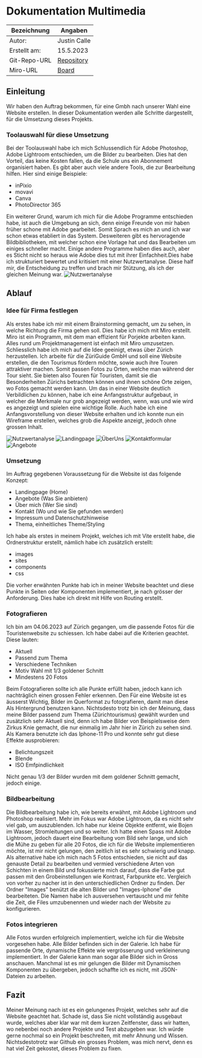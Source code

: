 # Dokumentation Multimedia

| Bezeichnung    | Angaben        |
| -------------- | ---------------|
| Autor:         | Justin Calle   |
| Erstellt am:   | 15.5.2023      |
| Git-Repo-URL   | [Repository](https://github.com/justindavidcalle/multimediaprojekt) |
| Miro-URL   | [Board](https://miro.com/welcomeonboard/NFk4QVFTc1VudlVqMlY2dGoydFY5TDBTNkJQd1hVdXFLSVZaQjJvUmZUWlJkaGhxOFBuRGZrcW9DVlJYWDBvTXwzNDU4NzY0NTIyMTAyMzg3OTk0fDI=?share_link_id=426388507797) |

## Einleitung
Wir haben den Auftrag bekommen, für eine Gmbh nach unserer Wahl eine Website erstellen. In dieser Dokumentation werden alle Schritte dargestellt, für die Umsetzung dieses Projekts.

### Toolauswahl für diese Umsetzung
Bei der Toolauswahl habe ich mich Schlussendlich für Adobe Photoshop, Adobe Lightroom entschieden, um die Bilder zu bearbeiten. Dies hat den Vorteil, das keine Kosten fallen, da die Schule uns ein Abonnement organisiert haben. Es gibt aber auch viele andere Tools, die zur Bearbeitung hilfen. Hier sind einige Beispiele:
* inPixio
* movavi
* Canva
* PhotoDirector 365

Ein weiterer Grund, warum ich mich für die Adobe Programme entschieden habe, ist auch die Umgebung an sich, denn einige Freunde von mir haben früher schone mit Adobe gearbeitet. Somit Sprach es mich an und ich war schon etwas etabliert in das System. Desweiteren gibt es hervoragende Bildbibliotheken, mit welcher schon eine Vorlage hat und das Bearbeiten um einiges schneller macht. Einige andere Programme haben dies auch, aber es Sticht nicht so heraus wie Adobe dies tut mit ihrer Einfachheit.Dies habe ich strukturiert bewertet und kritisiert mit einer Nutzwertanalyse. Diese half mir, die Entscheidung zu treffen und brach mir Stützung, als ich der gleichen Meinung war.
![Nutzwertanalyse](./externalImages/Nutzwertanalyse.png)



## Ablauf

### Idee für Firma festlegen
Als erstes habe ich mir mit einem Brainstorming gemacht, um zu sehen, in welche Richtung die Firma gehen soll. Dies habe ich mich mit Miro erstellt. Miro ist ein Programm, mit dem man effizient für Porjekte arbeiten kann. Alles rund um Projektmanagement ist einfach mit Miro umzusetzen. Schliesslich habe ich mich auf die Idee geeinigt, etwas über Zürich herzustellen. Ich arbeite für die ZüriGuide GmbH und soll eine Website erstellen, die den Tourismus fördern möchte, sowie auch ihre Touren attraktiver machen. Somit passen Fotos zu Orten, welche man während der Tour sieht. Sie bieten also Touren für Touristen, damit sie die Besonderheiten Zürichs betrachten können und ihnen schöne Orte zeigen, wo Fotos gemacht werden kann. Um das in einer Website deutlich Verbildlichen zu können, habe ich eine Anfangsstruktur aufgebaut, in welcher die Merkmale nur grob angezeigt werden, wenn, was und wie wird es angezeigt und spielen eine wichtige Rolle. Auch habe ich eine Anfangsvorstellung von dieser Website erhalten und ich konnte nun ein Wireframe erstellen, welches grob die Aspekte anzeigt, jedoch ohne grossen Inhalt.

![Nutzwertanalyse](./externalImages/Nutzwertanalyse.png)
![Landingpage](./externalImages/Desktop1.png)
![ÜberUns](./externalImages/Desktop2.png)
![Kontaktformular](./externalImages/Desktop3.png)
![Angebote](./externalImages/Desktop4.png)

### Umsetzung

Im Auftrag gegebenen Voraussetzung für die Website ist das folgende Konzept:
- Landingpage (Home)
- Angebote (Was Sie anbieten)
- Über mich (Wer Sie sind)
- Kontakt (Wo und wie Sie gefunden werden)
- Impressum und Datenschutzhinweise
- Thema, einheitliches Theme/Styling

Ich habe als erstes in meinem Projekt, welches ich mit Vite erstellt habe, die Ordnerstruktur erstellt, nämlich habe ich zusätzlich erstellt:
- images
- sites
- components
- css

Die vorher erwähnten Punkte hab ich in meiner Website beachtet und diese Punkte in Seiten oder Komponenten implementiert, je nach grösser der Anforderung. Dies habe ich direkt mit Hilfe von Routing erstellt. 

### Fotografieren

Ich bin am 04.06.2023 auf Zürich gegangen, um die passende Fotos für die Touristenwebsite zu schiessen. Ich habe dabei auf die Kriterien geachtet. Diese lauten:
- Aktuell
- Passend zum Thema 
- Verschiedene Techniken
- Motiv Wahl mit 1/3 goldener Schnitt
- Mindestens 20 Fotos

Beim Fotografieren sollte ich alle Punkte erfüllt haben, jedoch kann ich nachträglich einen grossen Fehler erkennen. Den Für eine Website ist es äusserst Wichtig, Bilder im Querformat zu fotografieren, damit man diese Als Hintergrund benutzen kann. Nichtsdesto trotz bin ich der Meinung, dass meine Bilder passend zum Thema (Zürichtourismus) gewählt wurden und zusätzlich sehr Aktuell sind, denn ich habe Bilder von Beispielsweise dem Zirkus Knie gemacht, die nur einmalig im Jahr hier in Zürich zu sehen sind. Als Kamera benutzte ich das Iphone-11 Pro und konnte sehr gut diese Effekte ausprobieren:
- Belichtungszeit
- Blende
- ISO Emfpindlichkeit

Nicht genau 1/3 der Bilder wurden mit dem goldener Schnitt gemacht, jedoch einige. 

### Bildbearbeitung

Die Bildbearbeitung habe ich, wie bereits erwähnt, mit Adobe Lightroom und Photoshop realisiert. Mehr im Fokus war Adobe Lightroom, da es nicht sehr viel gab, um auszublenden. Ich habe nur kleine Objekte entfernt, wie Bojen im Wasser, Stromleitungen und so weiter. Ich hatte einen Spass mit Adobe Lightroom, jedoch dauert eine Bearbeitung vom Bild sehr lange, und sich die Mühe zu geben für alle 20 Fotos, die ich für die Website implementieren möchte, ist mir nicht gelungen, den zeitlich ist es sehr schwierig und knapp. Als alternative habe ich mich nach 5 Fotos entschieden, sie nicht auf das genauste Detail zu bearbeiten und vermied verschiedene Arten von Schichten in einem Bild und fokussierte mich darauf, dass die Farbe gut passen mit den Grobeinstellungen wie Kontrast, Farbpunkte etc.
Vergleich von vorher zu nacher ist in den unterschiedlichen Ordner zu finden. Der Ordner "Images" benützt die alten Bilder und "Images-Iphone" die bearbeiteten. Die Namen habe ich ausversehen vertauscht und mir fehlte die Zeit, die Files umzubenennen und wieder nach der Website zu konfigurieren. 

### Fotos integrieren
Alle Fotos wurden erfolgreich implementiert, welche ich für die Website vorgesehen habe. Alle Bilder befinden sich in der Galerie. Ich habe für passende Orte, dynamische Effekte wie vergrösserung und verkleinerung implementiert. In der Galerie kann man sogar alle Bilder sich in Gross anschauen. Manchmal ist es mir gelungen die Bilder mit Dynamischen Komponenten zu übergeben, jedoch schaffte ich es nicht, mit JSON-Dateien zu arbeiten.

## Fazit

Meiner Meinung nach ist es ein gelungenes Projekt, welches sehr auf die Website geachtet hat. Schade ist, dass Sie nicht vollständig ausgebaut wurde, welches aber klar war mit dem kurzen Zeitfenster, dass wir hatten, wo nebenbei noch andere Projekte und Test abzugeben war. Ich würde gerne nochmal so ein Projekt beschreiten, mit mehr Ahnung und Wissen. Nichtsdestotrotz war Github ein grosses Problem, was mich nervt, denn es hat viel Zeit gekostet, dieses Problem zu fixen. 